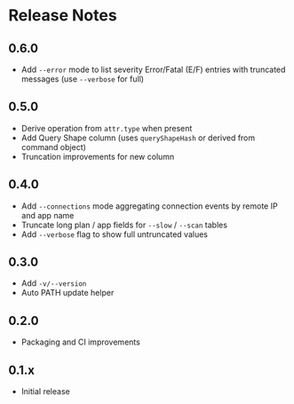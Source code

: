 # Release Notes

## 0.6.0

- Add `--error` mode to list severity Error/Fatal (E/F) entries with truncated messages (use `--verbose` for full)

## 0.5.0

- Derive operation from `attr.type` when present
- Add Query Shape column (uses `queryShapeHash` or derived from command object)
- Truncation improvements for new column

## 0.4.0

- Add `--connections` mode aggregating connection events by remote IP and app name
- Truncate long plan / app fields for `--slow` / `--scan` tables
- Add `--verbose` flag to show full untruncated values

## 0.3.0

- Add `-v/--version`
- Auto PATH update helper

## 0.2.0

- Packaging and CI improvements

## 0.1.x

- Initial release
